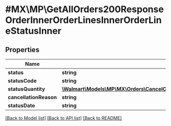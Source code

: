 # #MX\MP\GetAllOrders200ResponseOrderInnerOrderLinesInnerOrderLineStatusInner

## Properties

Name | Type | Description | Notes
------------ | ------------- | ------------- | -------------
**status** | **string** |  | [optional]
**statusCode** | **string** |  | [optional]
**statusQuantity** | [**\Walmart\Models\MP\MX\Orders\CancelOrderLinesRequestOrderCancellationOrderLinesOrderLineInnerOrderLineStatusesOrderLineStatusInnerStatusQuantity**](CancelOrderLinesRequestOrderCancellationOrderLinesOrderLineInnerOrderLineStatusesOrderLineStatusInnerStatusQuantity.md) |  | [optional]
**cancellationReason** | **string** |  | [optional]
**statusDate** | **string** |  | [optional]


[[Back to Model list]](../) [[Back to API list]](../../Api/MX/MP) [[Back to README]](../../README.md)
